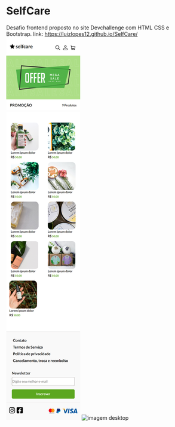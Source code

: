 # SelfCare
 Desafio frontend proposto no site Devchallenge com HTML CSS e Bootstrap. 
 link: https://luizlopes12.github.io/SelfCare/
![imagem mobile](https://github.com/luizlopes12/SelfCare/blob/main/scr1.png)
![imagem desktop](https://github.com/luizlopes12/SelfCare/blob/main/scr2.png)
